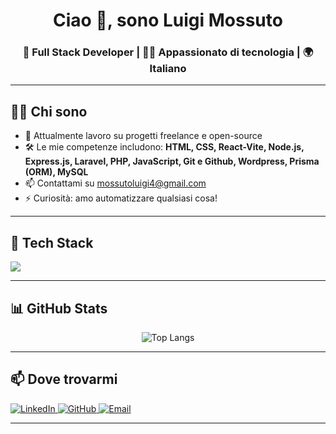 <h1 align="center">Ciao 👋, sono Luigi Mossuto</h1>
<h3 align="center">🚀 Full Stack Developer | 👨‍💻 Appassionato di tecnologia | 🌍 Italiano</h3>

---

## 🧑‍💻 Chi sono

- 💼 Attualmente lavoro su progetti freelance e open-source
- 🛠️ Le mie competenze includono: **HTML, CSS, React-Vite, Node.js, Express.js, Laravel, PHP, JavaScript, Git e Github, Wordpress, Prisma (ORM), MySQL**
- 📫 Contattami su [mossutoluigi4@gmail.com](mailto:mossutoluigi4@gmail.com)
- ⚡ Curiosità: amo automatizzare qualsiasi cosa!

---

## 🚀 Tech Stack

<p align="left">
  <img src="https://skillicons.dev/icons?i=html,css,js,react,nodejs,express,php,laravel,mysql,git,github,wordpress,vite,prisma" />
</p>

---

## 📊 GitHub Stats

<p align="center">
  <img src="https://github-readme-stats.vercel.app/api/top-langs/?username=luigimossuto&layout=compact&theme=radical" alt="Top Langs" />
</p>

---

## 📫 Dove trovarmi

<p align="left">
  <a href="https://www.linkedin.com/in/luigimossuto" target="_blank">
    <img alt="LinkedIn" src="https://img.shields.io/badge/-LinkedIn-0A66C2?style=for-the-badge&logo=linkedin&logoColor=white" />
  </a>
  <a href="https://github.com/luigimossuto" target="_blank">
    <img alt="GitHub" src="https://img.shields.io/badge/-GitHub-181717?style=for-the-badge&logo=github&logoColor=white" />
  </a>
  <a href="mailto:mossutoluigi4@gmail.com">
    <img alt="Email" src="https://img.shields.io/badge/-Email-EA4335?style=for-the-badge&logo=gmail&logoColor=white" />
  </a>
</p>

---

